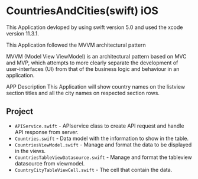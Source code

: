 # CountriesAndCities(swift) iOS

This Application devloped by using swift version 5.0 and used the xcode version 11.3.1. 

This Application followed the MVVM architectural pattern

MVVM (Model View ViewModel) is an architectural pattern based on MVC and MVP, which attempts to more clearly separate the development of user-interfaces (UI) from that of the business logic and behaviour in an application. 

APP Description
This Application will show country  names on the listview section titles and all the city names on respected section rows.

Project
-----
* `APIService.swift` - APIservice class to create API request and handle API response from server.
* `Countries.swift` - Data model with the information to show in the table.
* `CountriesViewModel.swift` - Manage and format the data to be displayed in the views.
* `CountriesTableViewDatasource.swift` - Manage and format the tableview datasource from viewmodel.
* `CountryCityTableViewCell.swift` - The cell that contain the data.

